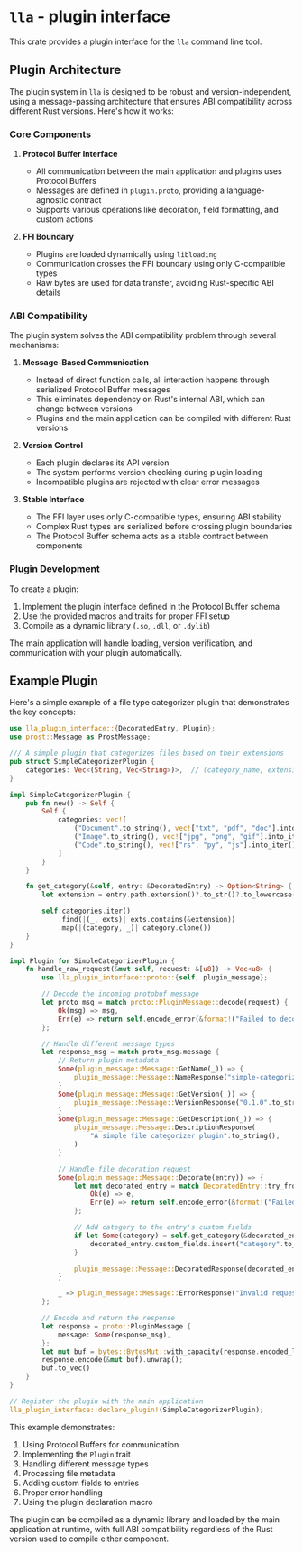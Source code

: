 # `lla` - plugin interface

This crate provides a plugin interface for the `lla` command line tool.

## Plugin Architecture

The plugin system in `lla` is designed to be robust and version-independent, using a message-passing architecture that ensures ABI compatibility across different Rust versions. Here's how it works:

### Core Components

1. **Protocol Buffer Interface**

   - All communication between the main application and plugins uses Protocol Buffers
   - Messages are defined in `plugin.proto`, providing a language-agnostic contract
   - Supports various operations like decoration, field formatting, and custom actions

2. **FFI Boundary**
   - Plugins are loaded dynamically using `libloading`
   - Communication crosses the FFI boundary using only C-compatible types
   - Raw bytes are used for data transfer, avoiding Rust-specific ABI details

### ABI Compatibility

The plugin system solves the ABI compatibility problem through several mechanisms:

1. **Message-Based Communication**

   - Instead of direct function calls, all interaction happens through serialized Protocol Buffer messages
   - This eliminates dependency on Rust's internal ABI, which can change between versions
   - Plugins and the main application can be compiled with different Rust versions

2. **Version Control**

   - Each plugin declares its API version
   - The system performs version checking during plugin loading
   - Incompatible plugins are rejected with clear error messages

3. **Stable Interface**
   - The FFI layer uses only C-compatible types, ensuring ABI stability
   - Complex Rust types are serialized before crossing plugin boundaries
   - The Protocol Buffer schema acts as a stable contract between components

### Plugin Development

To create a plugin:

1. Implement the plugin interface defined in the Protocol Buffer schema
2. Use the provided macros and traits for proper FFI setup
3. Compile as a dynamic library (`.so`, `.dll`, or `.dylib`)

The main application will handle loading, version verification, and communication with your plugin automatically.

## Example Plugin

Here's a simple example of a file type categorizer plugin that demonstrates the key concepts:

```rust
use lla_plugin_interface::{DecoratedEntry, Plugin};
use prost::Message as ProstMessage;

/// A simple plugin that categorizes files based on their extensions
pub struct SimpleCategorizerPlugin {
    categories: Vec<(String, Vec<String>)>,  // (category_name, extensions)
}

impl SimpleCategorizerPlugin {
    pub fn new() -> Self {
        Self {
            categories: vec![
                ("Document".to_string(), vec!["txt", "pdf", "doc"].into_iter().map(String::from).collect()),
                ("Image".to_string(), vec!["jpg", "png", "gif"].into_iter().map(String::from).collect()),
                ("Code".to_string(), vec!["rs", "py", "js"].into_iter().map(String::from).collect()),
            ]
        }
    }

    fn get_category(&self, entry: &DecoratedEntry) -> Option<String> {
        let extension = entry.path.extension()?.to_str()?.to_lowercase();

        self.categories.iter()
            .find(|(_, exts)| exts.contains(&extension))
            .map(|(category, _)| category.clone())
    }
}

impl Plugin for SimpleCategorizerPlugin {
    fn handle_raw_request(&mut self, request: &[u8]) -> Vec<u8> {
        use lla_plugin_interface::proto::{self, plugin_message};

        // Decode the incoming protobuf message
        let proto_msg = match proto::PluginMessage::decode(request) {
            Ok(msg) => msg,
            Err(e) => return self.encode_error(&format!("Failed to decode request: {}", e)),
        };

        // Handle different message types
        let response_msg = match proto_msg.message {
            // Return plugin metadata
            Some(plugin_message::Message::GetName(_)) => {
                plugin_message::Message::NameResponse("simple-categorizer".to_string())
            }
            Some(plugin_message::Message::GetVersion(_)) => {
                plugin_message::Message::VersionResponse("0.1.0".to_string())
            }
            Some(plugin_message::Message::GetDescription(_)) => {
                plugin_message::Message::DescriptionResponse(
                    "A simple file categorizer plugin".to_string(),
                )
            }

            // Handle file decoration request
            Some(plugin_message::Message::Decorate(entry)) => {
                let mut decorated_entry = match DecoratedEntry::try_from(entry.clone()) {
                    Ok(e) => e,
                    Err(e) => return self.encode_error(&format!("Failed to convert entry: {}", e)),
                };

                // Add category to the entry's custom fields
                if let Some(category) = self.get_category(&decorated_entry) {
                    decorated_entry.custom_fields.insert("category".to_string(), category);
                }

                plugin_message::Message::DecoratedResponse(decorated_entry.into())
            }

            _ => plugin_message::Message::ErrorResponse("Invalid request type".to_string()),
        };

        // Encode and return the response
        let response = proto::PluginMessage {
            message: Some(response_msg),
        };
        let mut buf = bytes::BytesMut::with_capacity(response.encoded_len());
        response.encode(&mut buf).unwrap();
        buf.to_vec()
    }
}

// Register the plugin with the main application
lla_plugin_interface::declare_plugin!(SimpleCategorizerPlugin);
```

This example demonstrates:

1. Using Protocol Buffers for communication
2. Implementing the `Plugin` trait
3. Handling different message types
4. Processing file metadata
5. Adding custom fields to entries
6. Proper error handling
7. Using the plugin declaration macro

The plugin can be compiled as a dynamic library and loaded by the main application at runtime, with full ABI compatibility regardless of the Rust version used to compile either component.
